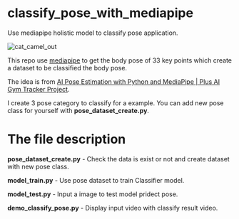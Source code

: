 # classify_pose_with_mediapipe
Use mediapipe holistic model to classify pose application.  

![cat_camel_out](https://user-images.githubusercontent.com/19554347/129997232-cf2d084e-b8d0-417b-9885-b2895689bee6.gif)   

This repo use [mediapipe](https://github.com/google/mediapipe) to get the body pose of 33 key points which create a dataset to be classified the body pose.  

The idea is from [AI Pose Estimation with Python and MediaPipe | Plus AI Gym Tracker Project](https://youtu.be/06TE_U21FK4).   

I create 3 pose category to classify for a example. You can add new pose class for yourself with  **pose_dataset_create.py**.   

# The file description

**pose_dataset_create.py** - Check the data is exist or not and create dataset with new pose class.   

**model_train.py** - Use pose dataset to train Classifier model.

**model_test.py** - Input a image to test model pridect pose.

**demo_classify_pose.py** - Display input video with classify result video.



